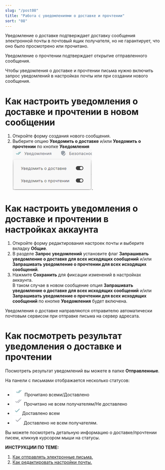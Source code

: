 ```yaml
---
slug: "/post08"
title: "Работа с уведомлениями о доставке и прочтении"
sort: "08"
---
```


Уведомление о доставке подтверждает доставку сообщения электронной почты в почтовый ящик получателя, но не гарантирует, что оно было просмотрено или прочитано.   

Уведомление о прочтении подтверждает открытие отправленного сообщения.  

Чтобы уведомления о доставке и прочтении письма нужно  включить запрос уведомлений в настройках почты или при создании нового сообщения.

# Как настроить уведомления о доставке и прочтении в новом сообщении

1. Откройте форму создания нового сообщения.  
2. Выберите опцию **Уведомить о доставке** и/или **Уведомить о прочтении** по кнопке **Уведомления** ![notify-button.png](./images/notify-button.png "Уведомления").  

# Как настроить уведомления о доставке и прочтении в настройках аккаунта

1. Откройте форму редактирования настроек почты и выберите вкладку **Общие**.  
2. В разделе **Запрос уведомлений** установите флаг **Запрашивать уведомление о доставке для всех исходящих сообщений** и/или  **Запрашивать уведомление о прочтении для всех исходящих сообщений**.  
4. Нажмите **Сохранить** для фиксации изменений в настройках аккаунта.    
    В таком случае в новом сообщение опция **Запрашивать уведомление о доставке для всех исходящих сообщений** и/или  **Запрашивать уведомление о прочтении для всех исходящих сообщений** по кнопке **Уведомления** будет включена.  

Уведомления о доставке направляются отправителю автоматически почтовым сервисом при отправке письма на сервер адресата.

# Как посмотреть результат уведомления о доставке и прочтении

Посмотреть результат уведомлений вы можете в папке **Отправленные**. 

На панели с письмами отображается несколько статусов:
 - ![notify-stat1.png](./images/notify-stat1.png "Прочитано/Доставлено") Прочитано всеми/Доставлено   
 - ![notify-stat2.png](./images/notify-stat2.png "Не доставлено/не прочитано") Прочитано не всем получателям/Не доставлено  
 - ![notify-stat3.png](./images/notify-stat3.png "Доставлено") Доставлено всем    
 - ![notify-stat4.png](./images/notify-stat4.png "Доставлено не всем") Доставлено не всем получателям.  
  
Вы можете посмотреть детальную информацию о доставке/прочтении писем, кликнув курсором мыши на статусы.

**ИНСТРУКЦИИ ПО ТЕМЕ:**  
1. [Как отправлять электронные письма.](https://docs.cryptoarm.ru/06-v3.2-Beta/003-mail/send-mail)  
2. [Как редактировать настройки почты.](https://docs.cryptoarm.ru/06-v3.2-Beta/003-mail/edit-account)  